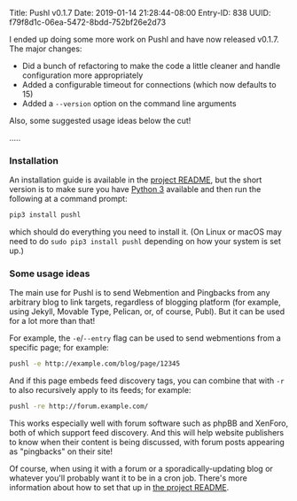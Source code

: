 Title: Pushl v0.1.7
Date: 2019-01-14 21:28:44-08:00
Entry-ID: 838
UUID: f79f8d1c-06ea-5472-8bdd-752bf26e2d73

I ended up doing some more work on Pushl and have now released v0.1.7. The major changes:

* Did a bunch of refactoring to make the code a little cleaner and handle configuration more appropriately
* Added a configurable timeout for connections (which now defaults to 15)
* Added a `--version` option on the command line arguments

Also, some suggested usage ideas below the cut!

.....

### Installation

An installation guide is available in the [project README](https://github.com/PlaidWeb/Pushl/blob/master/README.md), but the short version is to make sure you have [Python 3](http://python.org) available and then run the following at a command prompt:

```bash
pip3 install pushl
```

which should do everything you need to install it. (On Linux or macOS may need to do `sudo pip3 install pushl` depending on how your system is set up.)

### Some usage ideas

The main use for Pushl is to send Webmention and Pingbacks from any arbitrary blog to link targets, regardless of blogging platform (for example, using Jekyll, Movable Type, Pelican, or, of course, Publ). But it can be used for a lot more than that!

For example, the `-e`/`--entry` flag can be used to send webmentions from a specific page; for example:

```bash
pushl -e http://example.com/blog/page/12345
```

And if this page embeds feed discovery tags, you can combine that with `-r` to also recursively apply to its feeds; for example:

```bash
pushl -re http://forum.example.com/
```

This works especially well with forum software such as phpBB and XenForo, both of which support feed discovery. And this will help website publishers to know when their content is being discussed, with forum posts appearing as "pingbacks" on their site!

Of course, when using it with a forum or a sporadically-updating blog or whatever you'll probably want it to be in a cron job. There's more information about how to set that up in [the project README](https://github.com/PlaidWeb/Pushl/blob/master/README.md).
